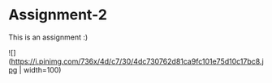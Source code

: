 # Assignment-2
This is an assignment :)

![](https://i.pinimg.com/736x/4d/c7/30/4dc730762d81ca9fc101e75d10c17bc8.jpg | width=100)